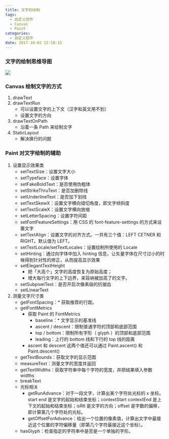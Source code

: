 ```yaml
---
title: 文字的绘制
tags:
  - 自定义控件
  - Canvas
  - Paint
categories:
  - 自定义控件
date: 2017-10-02 12:18:15
---
```


### 文字的绘制思维导图

![](https://ws1.sinaimg.cn/large/5cc1a78ely1fson861mekj20zk0s3tgf.jpg)
<!-- more -->
### Canvas 绘制文字的方式
1. drawText
2. drawTextRun
    * 可以设置文字的上下文（汉字和英文用不到）
    * 设置文字的方向
3. drawTextOnPath
    * 沿着一条 Path 来绘制文字
4. StaticLayout
    * 解决换行的问题
###  Paint 对文字绘制的辅助
1. 设置显示效果类
    *  setTextSize：设置文字大小
    * setTypeface：设置字体
    * setFakeBoldText：是否使用伪粗体
    * setStrikeThruText：是否加删除线
    * setUnderlineText：是否加下划线
    * setTextSkewX：设置文字横向错切角度，即文字倾斜度
    * setTextScaleX：设置文字横向放缩
    * setLetterSpacing：设置字符间距
    * setFontFeatureSettings：用 CSS 的 font-feature-settings 的方式来设置文字
    * setTextAlign：设置文字的对齐方式。一共有三个值：LEFT CETNER 和 RIGHT。默认值为 LEFT。
    * setTextLocale/setTextLocales：设置绘制所使用的 Locale
    * setHinting：通过向字体中加入 hinting 信息，让矢量字体在尺寸过小的时候得到针对性的修正，从而提高显示效果
    * setElegantTextHeight
        * 把「大高个」文字的高度恢复为原始高度；
        * 增大每行文字的上下边界，来容纳被加高了的文字。
    * setSubpixelText：是否开启次像素级的抗锯齿
    * setLinearText
2. 测量文字尺寸类
    * getFontSpacing：* 获取推荐的行距。
    * getFontMetrics
        * 获取 Paint 的 FontMetrics
            * baseline：* 文字显示的基准线
            * ascent / descent：限制普通字符的顶部和底部范围
            * top / bottom：限制所有字形（ glyph ）的顶部和底部范围
            * leading：上行的 bottom 线和下行的 top 线的距离
        * ascent 和 descent 这两个值还可以通过 Paint.ascent() 和 Paint.descent()
    * getTextBounds：获取文字的显示范围
    * measureText：测量文字的宽度并返回
    * getTextWidths：获取字符串中每个字符的宽度，并把结果填入参数 widths
    * breakText
    * 光标相关
        * getRunAdvance：对于一段文字，计算出某个字符处光标的 x 坐标。 start end 是文字的起始和结束坐标；contextStart contextEnd 是上下文的起始和结束坐标；isRtl 是文字的方向；offset 是字数的偏移，即计算第几个字符处的光标。
        * getOffsetForAdvance：给出一个位置的像素值，计算出文字中最接近这个位置的字符偏移量（即第几个字符最接近这个坐标）。
    * hasGlyph：检查指定的字符串中是否是一个单独的字形。
